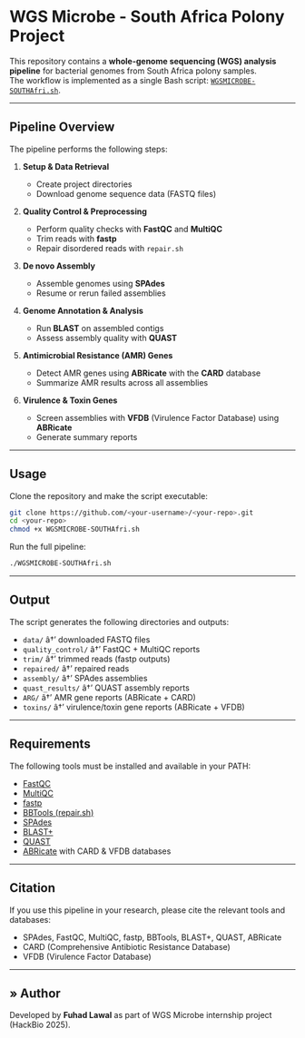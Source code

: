 # WGS Microbe - South Africa Polony Project

This repository contains a **whole-genome sequencing (WGS) analysis pipeline** for bacterial genomes from South Africa polony samples.  
The workflow is implemented as a single Bash script: [`WGSMICROBE-SOUTHAfri.sh`](WGSMICROBE-SOUTHAfri.sh).

---

## Pipeline Overview

The pipeline performs the following steps:

1. **Setup & Data Retrieval**
   - Create project directories
   - Download genome sequence data (FASTQ files)

2. **Quality Control & Preprocessing**
   - Perform quality checks with **FastQC** and **MultiQC**
   - Trim reads with **fastp**
   - Repair disordered reads with `repair.sh`

3. **De novo Assembly**
   - Assemble genomes using **SPAdes**
   - Resume or rerun failed assemblies

4. **Genome Annotation & Analysis**
   - Run **BLAST** on assembled contigs
   - Assess assembly quality with **QUAST**

5. **Antimicrobial Resistance (AMR) Genes**
   - Detect AMR genes using **ABRicate** with the **CARD** database
   - Summarize AMR results across all assemblies

6. **Virulence & Toxin Genes**
   - Screen assemblies with **VFDB** (Virulence Factor Database) using **ABRicate**
   - Generate summary reports

---

## Usage

Clone the repository and make the script executable:

```bash
git clone https://github.com/<your-username>/<your-repo>.git
cd <your-repo>
chmod +x WGSMICROBE-SOUTHAfri.sh
```

Run the full pipeline:

```bash
./WGSMICROBE-SOUTHAfri.sh
```

---

## Output

The script generates the following directories and outputs:

- `data/` â†’ downloaded FASTQ files  
- `quality_control/` â†’ FastQC + MultiQC reports  
- `trim/` â†’ trimmed reads (fastp outputs)  
- `repaired/` â†’ repaired reads  
- `assembly/` â†’ SPAdes assemblies  
- `quast_results/` â†’ QUAST assembly reports  
- `ARG/` â†’ AMR gene reports (ABRicate + CARD)  
- `toxins/` â†’ virulence/toxin gene reports (ABRicate + VFDB)  

---

## Requirements

The following tools must be installed and available in your PATH:

- [FastQC](https://www.bioinformatics.babraham.ac.uk/projects/fastqc/)  
- [MultiQC](https://multiqc.info/)  
- [fastp](https://github.com/OpenGene/fastp)  
- [BBTools (repair.sh)](https://jgi.doe.gov/data-and-tools/bbtools/)  
- [SPAdes](https://github.com/ablab/spades)  
- [BLAST+](https://blast.ncbi.nlm.nih.gov/Blast.cgi)  
- [QUAST](http://quast.sourceforge.net/)  
- [ABRicate](https://github.com/tseemann/abricate) with CARD & VFDB databases  

---

## Citation

If you use this pipeline in your research, please cite the relevant tools and databases:

- SPAdes, FastQC, MultiQC, fastp, BBTools, BLAST+, QUAST, ABRicate  
- CARD (Comprehensive Antibiotic Resistance Database)  
- VFDB (Virulence Factor Database)  

---

## » Author

Developed by **Fuhad Lawal** as part of WGS Microbe internship project (HackBio 2025).  
